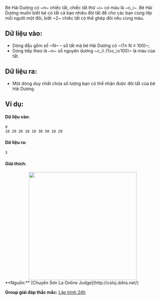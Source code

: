 Bé Hải Dương có ~n~ chiếc tất, chiếc tất thứ ~i~ có màu là ~c_i~. Bé Hải Dương muốn biết bé có tất cả bao nhiêu đôi tất để cho các bạn cùng lớp mỗi người một đôi, biết ~2~ chiếc tất có thể ghép đôi nếu cùng màu.

## Dữ liệu vào: 
- Dòng đầu gồm số ~N~ – số tất mà bé Hải Dương có ~(1≤ N ≤ 100)~;
- Dòng tiếp theo là ~n~ số nguyên dương ~c_i\ (1≤c_i≤100)~ là màu của tất.

## Dữ liệu ra:
- Một dòng duy nhất chứa số lượng bạn có thể nhận được đôi tất của bé Hải Dương.

## Ví dụ: 
#### Dữ liệu vào:	
```
9
10 20 20 10 10 30 50 10 20
```

#### Dữ liệu ra:
```
3	 
```

#### Giải thích:
<center><img src="/images/problems/223/SOCK.png" width="350px" /></center>
**Nguồn:** [Chuyên Sơn La Online Judge](http://csloj.ddns.net/)

**Group giải đáp thắc mắc:** [Lập trình 24h](https://www.facebook.com/groups/1386904321519984)